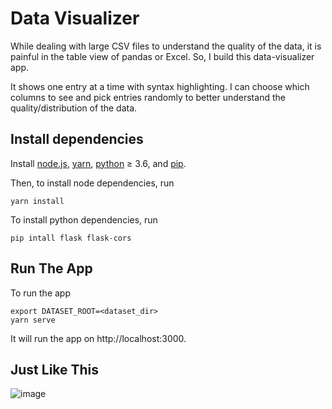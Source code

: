 # Data Visualizer

While dealing with large CSV files to understand the quality of the data, it is painful in the table view of pandas or Excel.
So, I build this data-visualizer app. 

It shows one entry at a time with syntax highlighting. I can choose which columns to see and pick entries randomly to better understand the quality/distribution of the data.

## Install dependencies

Install [node.js](https://nodejs.org/en/), [yarn](https://classic.yarnpkg.com/en/docs/install), [python](https://www.python.org/downloads/) ≥ 3.6, and [pip](https://pip.pypa.io/en/stable/installation/).

Then, to install node dependencies, run

```shell
yarn install
```

To install python dependencies, run

```shell
pip intall flask flask-cors
```

## Run The App

To run the app

```shell
export DATASET_ROOT=<dataset_dir>
yarn serve
```

It will run the app on http://localhost:3000.

## Just Like This

![image](https://user-images.githubusercontent.com/13452649/163719271-749cb63c-4c14-445e-b588-c9a34910780e.png)
